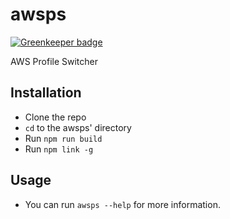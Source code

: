 # awsps  

[![Greenkeeper badge](https://badges.greenkeeper.io/serverless-guy/awsps.svg)](https://greenkeeper.io/)

AWS Profile Switcher  

## Installation  
  
* Clone the repo  
* `cd` to the awsps' directory
* Run `npm run build`
* Run `npm link -g`
  

## Usage  
  
* You can run `awsps --help` for more information.
  